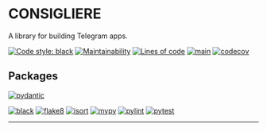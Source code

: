 # CONSIGLIERE

A library for building Telegram apps.

[![Code style: black](https://img.shields.io/badge/code%20style-black-000000.svg)](https://github.com/psf/black)
[![Maintainability](https://api.codeclimate.com/v1/badges/4164098b73754a3eda4b/maintainability)](https://codeclimate.com/github/tgrx/consigliere/maintainability)
[![Lines of code](https://img.shields.io/tokei/lines/github/tgrx/consigliere)](https://github.com/tgrx/consigliere/tree/main)
[![main](https://github.com/tgrx/consigliere/actions/workflows/development.yaml/badge.svg?branch=main)](https://github.com/tgrx/consigliere/actions)
[![codecov](https://codecov.io/gh/tgrx/consigliere/branch/main/graph/badge.svg?token=SNEY3K22KI)](https://codecov.io/gh/tgrx/consigliere)

## Packages
[![pydantic](https://img.shields.io/github/pipenv/locked/dependency-version/tgrx/alpha/pydantic?color=white)](https://pydantic-docs.helpmanual.io/)

[![black](https://img.shields.io/github/pipenv/locked/dependency-version/tgrx/alpha/dev/black?color=white)](https://black.readthedocs.io/en/stable/)
[![flake8](https://img.shields.io/github/pipenv/locked/dependency-version/tgrx/alpha/dev/flake8?color=white)](https://flake8.pycqa.org/en/latest/)
[![isort](https://img.shields.io/github/pipenv/locked/dependency-version/tgrx/alpha/dev/isort?color=white)](https://pycqa.github.io/isort/)
[![mypy](https://img.shields.io/github/pipenv/locked/dependency-version/tgrx/alpha/dev/mypy?color=white)](https://mypy.readthedocs.io/en/stable/)
[![pylint](https://img.shields.io/github/pipenv/locked/dependency-version/tgrx/alpha/dev/pylint?color=white)](https://www.pylint.org/)
[![pytest](https://img.shields.io/github/pipenv/locked/dependency-version/tgrx/alpha/dev/pytest?color=white)](https://docs.pytest.org/en/6.2.x/)

---
